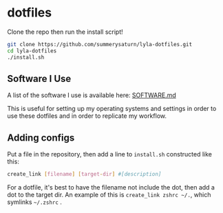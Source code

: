 # dotfiles

Clone the repo then run the install script!

```sh
git clone https://github.com/summerysaturn/lyla-dotfiles.git
cd lyla-dotfiles
./install.sh
```

## Software I Use

A list of the software I use is available here: [SOFTWARE.md](SOFTWARE.md)

This is useful for setting up my operating systems and settings in order to use these dotfiles and in order to replicate my workflow.

## Adding configs

Put a file in the repository, then add a line to `install.sh` constructed like this:

```sh
create_link [filename] [target-dir] #[description]
```

For a dotfile, it's best to have the filename not include the dot, then add a dot to the target dir. An example of this is `create_link zshrc ~/.`, which symlinks `~/.zshrc` .
